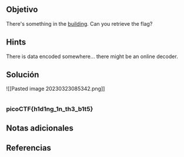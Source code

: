 ## Objetivo
There's something in the [building](https://jupiter.challenges.picoctf.org/static/011955b303f293d60c8116e6a4c5c84f/buildings.png). Can you retrieve the flag?

## Hints
There is data encoded somewhere... there might be an online decoder.

## Solución
![[Pasted image 20230323085342.png]]

```bash

```
### picoCTF{h1d1ng_1n_th3_b1t5}
## Notas adicionales
## Referencias
